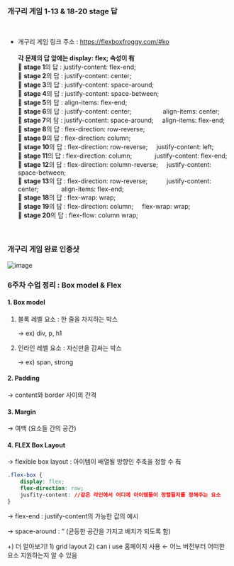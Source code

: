 ### 개구리 게임 1-13 & 18-20 stage 답
<br>

- 개구리 게임 링크 주소 : https://flexboxfroggy.com/#ko <br>
  <br>
**각 문제의 답 앞에는 display: flex; 속성이 有** <br>
🐸 **stage 1**의 답 : justify-content: flex-end; <br>
🐸 **stage 2**의 답 : justify-content: center; <br>
🐸 **stage 3**의 답 : justify-content: space-around; <br>
🐸 **stage 4**의 답 : justify-content: space-between; <br>
🐸 **stage 5**의 답 : align-items: flex-end; <br>
🐸 **stage 6**의 답 : justify-content: center;  &nbsp; &nbsp; &nbsp; &nbsp; &nbsp; &nbsp; &nbsp; &nbsp; &nbsp;align-items: center;<br>
🐸 **stage 7**의 답 : justify-content: space-around; &nbsp; &nbsp; align-items: flex-end;<br>
🐸 **stage 8**의 답 : flex-direction: row-reverse; <br>
🐸 **stage 9**의 답 : flex-direction: column; <br>
🐸 **stage 10**의 답 : flex-direction: row-reverse; &nbsp; &nbsp; justify-content: left;<br>
🐸 **stage 11**의 답 : flex-direction: column; &nbsp; &nbsp; &nbsp; &nbsp; &nbsp; &nbsp; justify-content: flex-end; <br>
🐸 **stage 12**의 답 : flex-direction: column-reverse; &nbsp; &nbsp; justify-content: space-between;<br>
🐸 **stage 13**의 답 : flex-direction: row-reverse; &nbsp; &nbsp; &nbsp; &nbsp; &nbsp;  justify-content: center; &nbsp; &nbsp; &nbsp; &nbsp; &nbsp; &nbsp; align-items: flex-end;<br>
🐸 **stage 18**의 답 : flex-wrap: wrap;<br>
🐸 **stage 19**의 답 : flex-direction: column; &nbsp; &nbsp; flex-wrap: wrap;<br>
🐸 **stage 20**의 답 : flex-flow: column wrap; <br>

<br>

### 개구리 게임 완료 인증샷
![image](https://user-images.githubusercontent.com/110219986/235890230-192e1553-ac4c-4047-96ee-bdcce26bea03.png)




### 6주차 수업 정리 : Box model & Flex

#### 1. Box model

1. 블록 레벨 요소 : 한 줄을 차지하는 박스
    
    → ex) div, p, h1
    
2. 인라인 레벨 요소 : 자신만을 감싸는 박스
    
    → ex) span, strong
    

#### 2. Padding

   → content와 border 사이의 간격

#### 3. Margin

   → 여백 (요소들 간의 공간)

#### 4. FLEX Box Layout

→ flexible box layout : 아이템이 배열될 방향인 주축을 정할 수 有

```css
.flex-box {
	display: flex;
	flex-direction: row;
	jusfity-content: //같은 라인에서 어디에 아이템들이 정렬될지를 정해주는 요소
}
```

→ flex-end : justify-content의 가능한 값의 예시

→ space-around : “ (균등한 공간을 가지고 배치가 되도록 함)

+) 더 알아보기!  1) grid layout  2) can i use 홈페이지 사용 ← 어느 버전부터 어떠한 요소 지원하는지 알 수 있음
